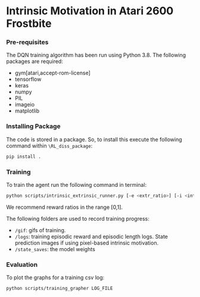 # Intrinsic Motivation in Atari 2600 Frostbite

### Pre-requisites

The DQN training algorithm has been run using Python 3.8. The following packages are required:

- gym[atari,accept-rom-license] 
- tensorflow
- keras
- numpy
- PIL
- imageio
- matplotlib

### Installing Package

The code is stored in a package. So, to install this execute the following command within `\RL_diss_package`:

```bash
pip install .
```

### Training

To train the agent run the following command in terminal:

```bash
python scripts/intrinsic_extrinsic_runner.py [-e <extr_ratio>] [-i <intr_ratio>] [-m {"random","pixels"}]
```
We recommend reward ratios in the range [0,1].

The following folders are used to record training progress:

- `/gif`: gifs of training.
- `/logs`: training episodic reward and episodic length logs. State prediction images if using pixel-based intrinsic motivation.
- `/state_saves`: the model weights

### Evaluation

To plot the graphs for a training csv log:
```bash
python scripts/training_grapher LOG_FILE
```
